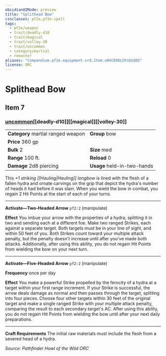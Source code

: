 ```yaml
---
obsidianUIMode: preview
title: "Splithead Bow"
cssclasses: pf2e,pf2e-spell
tags:
  - pf2e/weapon
  - trait/deadly-d10
  - trait/magical
  - trait/volley-30
  - trait/uncommon
  - category/martial
  - remaster
aliases: "Compendium.pf2e.equipment-srd.Item.oHVCB96LOYobSQ0I"
license: ORC
---
```

# Splithead Bow
## Item 7
### [uncommon](uncommon "Uncommon Rarity Trait")[[deadly-d10]][[magical]][[volley-30]]

|  |  |
| -- | -- |
| **Category** martial ranged weapon | **Group** bow |
| **Price** 360 gp |  |
| **Bulk** 2 | **Size** med |
|**Range** 100 ft.| **Reload** 0|
| **Damage** 2d8 piercing  | **Usage** held-in-two-hands |



This _+1 striking [[Hauling|Hauling]] longbow_ is lined with the flesh of a fallen hydra and ornate carvings on the grip that depict the hydra's number of heads it had before it was slain. When you wield the bow in combat, you regain 2 Hit Points at the start of each of your turns.

* * *

**Activate—Two-Headed Arrow** `pf2:2` (manipulate)

**Effect** You imbue your arrow with the properties of a hydra, splitting it in two and sending each at a different foe. Make two ranged Strikes, each against a separate target. Both targets must be in your line of sight, and within 50 feet of you. Both Strikes count toward your multiple attack penalty, but the penalty doesn't increase until after you've made both attacks. Additionally, after using this ability, you do not regain Hit Points from wielding the bow on your next turn.

* * *

**Activate—Five-Headed Arrow** `pf2:2` (manipulate)

**Frequency** once per day

**Effect** You make a powerful Strike propelled by the ferocity of a hydra at a target within your first range increment. If your Strike is successful, the arrow deals damage as normal and then passes through the target, splitting into four pieces. Choose four other targets within 30 feet of the original target and make a single ranged Strike with your multiple attack penalty, comparing the result to each secondary target's AC. After using this ability, you do not regain Hit Points from wielding the bow until after your next daily preparations.

* * *

**Craft Requirements** The initial raw materials must include the flesh from a severed head of a hydra.

*Source: Pathfinder Howl of the Wild*
*ORC*